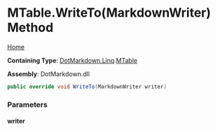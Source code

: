 # MTable\.WriteTo\(MarkdownWriter\) Method

[Home](../../../../README.md)

**Containing Type**: [DotMarkdown.Linq](../../README.md)\.[MTable](../README.md)

**Assembly**: DotMarkdown\.dll

```csharp
public override void WriteTo(MarkdownWriter writer)
```

### Parameters

#### writer

